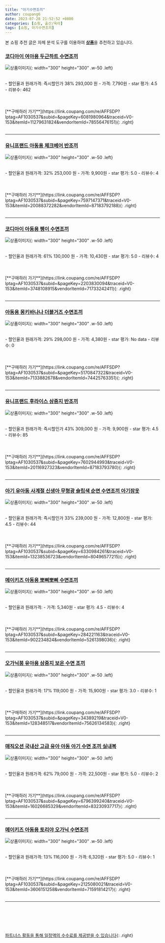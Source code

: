 ```yaml
---
title: "아기수면조끼"
author: coupang6
date: 2023-07-28 21:52:52 +0800
categories: [쇼핑, 출산/육아]
tags: [쇼핑, 아기수면조끼]
---
```


본 쇼핑 추천 글은 자체 분석 도구를 이용하여 [**상품**](https://link.coupang.com/a/bao1ui)을 추천하고 있습니다.

### [코디아이 여아용 두근하트 수면조끼](https://link.coupang.com/re/AFFSDP?lptag=AF1030537&subid=&pageKey=6081980964&traceid=V0-153&itemId=11279631824&vendorItemId=78556476151)

![상품이미지](https://thumbnail10.coupangcdn.com/thumbnails/remote/230x230ex/image/rs_quotation_api/aoiwobx2/6a4ebab0b17046c2ad0118ae2f09dc18.jpg){: width="300" height="300" .w-50 .left}


<br>
- 할인율과 원래가격: 즉시할인가 38%  293,000   원
- 가격: 7,790원
- star 평가: 4.5
- 리뷰수: 462
<br>
<br>
<br>
<br>
[**구매하러 가기**](https://link.coupang.com/re/AFFSDP?lptag=AF1030537&subid=&pageKey=6081980964&traceid=V0-153&itemId=11279631824&vendorItemId=78556476151){: .right}
<br>
<br>

---

### [유니프랜드 아동용 체크베어 반조끼](https://link.coupang.com/re/AFFSDP?lptag=AF1030537&subid=&pageKey=7597147371&traceid=V0-153&itemId=20088372282&vendorItemId=87183792188)

![상품이미지](https://thumbnail8.coupangcdn.com/thumbnails/remote/230x230ex/image/retail/images/2023/09/14/9/8/c0a37b9d-7fb1-4c07-b090-1e39df4df0d1.jpg){: width="300" height="300" .w-50 .left}


<br>
- 할인율과 원래가격: 32%  253,000   원
- 가격: 9,900원
- star 평가: 5.0
- 리뷰수: 4
<br>
<br>
<br>
<br>
[**구매하러 가기**](https://link.coupang.com/re/AFFSDP?lptag=AF1030537&subid=&pageKey=7597147371&traceid=V0-153&itemId=20088372282&vendorItemId=87183792188){: .right}
<br>
<br>

---

### [코디아이 아동용 펭이 수면조끼](https://link.coupang.com/re/AFFSDP?lptag=AF1030537&subid=&pageKey=2203830094&traceid=V0-153&itemId=3748108915&vendorItemId=71733242411)

![상품이미지](https://thumbnail7.coupangcdn.com/thumbnails/remote/230x230ex/image/retail/images/2020/09/23/11/4/2bfdf218-f1c7-42ad-82c7-c3a8dea484f7.jpg){: width="300" height="300" .w-50 .left}


<br>
- 할인율과 원래가격: 61%  130,000   원
- 가격: 10,430원
- star 평가: 5.0
- 리뷰수: 4
<br>
<br>
<br>
<br>
[**구매하러 가기**](https://link.coupang.com/re/AFFSDP?lptag=AF1030537&subid=&pageKey=2203830094&traceid=V0-153&itemId=3748108915&vendorItemId=71733242411){: .right}
<br>
<br>

---

### [아동용 몽키바나나 더블거즈 수면조끼](https://link.coupang.com/re/AFFSDP?lptag=AF1030537&subid=&pageKey=5170847322&traceid=V0-153&itemId=7133882678&vendorItemId=74425763351)

![상품이미지](https://thumbnail9.coupangcdn.com/thumbnails/remote/230x230ex/image/rs_quotation_api/zwpefki3/d2fd0146dfe44dd789f9b4ad9a81c0b4.jpg){: width="300" height="300" .w-50 .left}


<br>
- 할인율과 원래가격: 29%  298,000   원
- 가격: 4,380원
- star 평가: No data
- 리뷰수: 0
<br>
<br>
<br>
<br>
[**구매하러 가기**](https://link.coupang.com/re/AFFSDP?lptag=AF1030537&subid=&pageKey=5170847322&traceid=V0-153&itemId=7133882678&vendorItemId=74425763351){: .right}
<br>
<br>

---

### [유니프랜드 후라이스 삼중지 반조끼](https://link.coupang.com/re/AFFSDP?lptag=AF1030537&subid=&pageKey=7602944993&traceid=V0-153&itemId=20116927323&vendorItemId=87183793780)

![상품이미지](https://thumbnail9.coupangcdn.com/thumbnails/remote/230x230ex/image/retail/images/2023/09/14/9/2/cce85180-3d62-4e0e-8e7c-d2d90f45bf7b.jpg){: width="300" height="300" .w-50 .left}


<br>
- 할인율과 원래가격: 즉시할인가 43%  309,000   원
- 가격: 9,900원
- star 평가: 4.5
- 리뷰수: 85
<br>
<br>
<br>
<br>
[**구매하러 가기**](https://link.coupang.com/re/AFFSDP?lptag=AF1030537&subid=&pageKey=7602944993&traceid=V0-153&itemId=20116927323&vendorItemId=87183793780){: .right}
<br>
<br>

---

### [아기 유아동 사계절 신생아 무형광 슬립색 순면 수면조끼 아기잠옷](https://link.coupang.com/re/AFFSDP?lptag=AF1030537&subid=&pageKey=6330984261&traceid=V0-153&itemId=13238536723&vendorItemId=80496577215)

![상품이미지](https://thumbnail7.coupangcdn.com/thumbnails/remote/230x230ex/image/vendor_inventory/48c0/54efd1d9c7a04b183619cc5fc38c010a18907e4d792b57e823765a224b52.jpg){: width="300" height="300" .w-50 .left}


<br>
- 할인율과 원래가격: 즉시할인가 33%  239,000   원
- 가격: 12,800원
- star 평가: 4.5
- 리뷰수: 44
<br>
<br>
<br>
<br>
[**구매하러 가기**](https://link.coupang.com/re/AFFSDP?lptag=AF1030537&subid=&pageKey=6330984261&traceid=V0-153&itemId=13238536723&vendorItemId=80496577215){: .right}
<br>
<br>

---

### [메이키즈 아동용 뽀삐뽀삐 수면조끼](https://link.coupang.com/re/AFFSDP?lptag=AF1030537&subid=&pageKey=284221163&traceid=V0-153&itemId=902234824&vendorItemId=5261398036)

![상품이미지](https://thumbnail8.coupangcdn.com/thumbnails/remote/230x230ex/image/retail/images/3568966027262527-61a7d537-73ea-44d6-b4da-2664be354a51.jpg){: width="300" height="300" .w-50 .left}


<br>
- 할인율과 원래가격: 
- 가격: 5,340원
- star 평가: 4.5
- 리뷰수: 4
<br>
<br>
<br>
<br>
[**구매하러 가기**](https://link.coupang.com/re/AFFSDP?lptag=AF1030537&subid=&pageKey=284221163&traceid=V0-153&itemId=902234824&vendorItemId=5261398036){: .right}
<br>
<br>

---

### [오가닉붐 유아용 삼중지 보온 수면 조끼](https://link.coupang.com/re/AFFSDP?lptag=AF1030537&subid=&pageKey=34389219&traceid=V0-153&itemId=128348517&vendorItemId=75626134583)

![상품이미지](https://thumbnail9.coupangcdn.com/thumbnails/remote/230x230ex/image/vendor_inventory/3f35/1117b7caa3008701c8726c6d28dfc7372c54f3561f50a22802c79c94fe9b.jpg){: width="300" height="300" .w-50 .left}


<br>
- 할인율과 원래가격: 17%  119,000   원
- 가격: 15,900원
- star 평가: 3.0
- 리뷰수: 1
<br>
<br>
<br>
<br>
[**구매하러 가기**](https://link.coupang.com/re/AFFSDP?lptag=AF1030537&subid=&pageKey=34389219&traceid=V0-153&itemId=128348517&vendorItemId=75626134583){: .right}
<br>
<br>

---

### [매직오션 국내산 고급 유아 아동 아기 수면 조끼 실내복](https://link.coupang.com/re/AFFSDP?lptag=AF1030537&subid=&pageKey=6796399240&traceid=V0-153&itemId=16026685329&vendorItemId=83230937717)

![상품이미지](https://thumbnail9.coupangcdn.com/thumbnails/remote/230x230ex/image/vendor_inventory/70ee/4115f61d75f70376e56e5fed5934afb1cac0e9b0e5548fca1cf80e366e93.jpg){: width="300" height="300" .w-50 .left}


<br>
- 할인율과 원래가격: 62%  79,000   원
- 가격: 22,500원
- star 평가: 5.0
- 리뷰수: 2
<br>
<br>
<br>
<br>
[**구매하러 가기**](https://link.coupang.com/re/AFFSDP?lptag=AF1030537&subid=&pageKey=6796399240&traceid=V0-153&itemId=16026685329&vendorItemId=83230937717){: .right}
<br>
<br>

---

### [메이키즈 아동용 토리야 오가닉 수면조끼](https://link.coupang.com/re/AFFSDP?lptag=AF1030537&subid=&pageKey=2125080021&traceid=V0-153&itemId=3606151258&vendorItemId=71591814217)

![상품이미지](https://thumbnail7.coupangcdn.com/thumbnails/remote/230x230ex/image/retail/images/8582158341842995-4b30e834-8d08-44ee-b118-7751842a2378.png){: width="300" height="300" .w-50 .left}


<br>
- 할인율과 원래가격: 13%  116,000   원
- 가격: 6,320원
- star 평가: 5.0
- 리뷰수: 1
<br>
<br>
<br>
<br>
[**구매하러 가기**](https://link.coupang.com/re/AFFSDP?lptag=AF1030537&subid=&pageKey=2125080021&traceid=V0-153&itemId=3606151258&vendorItemId=71591814217){: .right}
<br>
<br>

---
<br><br><br><br><br> [파트너스 활동을 통해 일정액의 수수료를 제공받을 수 있습니다](https://link.coupang.com/a/bao1ui){: .right}
